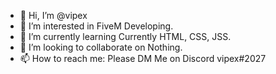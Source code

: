 - 👋 Hi, I’m @vipex
- 👀 I’m interested in FiveM Developing.
- 🌱 I’m currently learning Currently HTML, CSS, JSS.
- 💞️ I’m looking to collaborate on Nothing.
- 📫 How to reach me: Please DM Me on Discord vipex#2027
<!---
vipexee/vipexee is a ✨ special ✨ repository because its `README.md` (this file) appears on your GitHub profile.
You can click the Preview link to take a look at your changes.
--->
